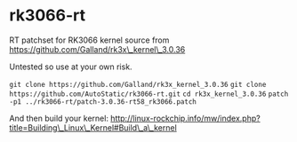 rk3066-rt
=========

RT patchset for RK3066 kernel source from https://github.com/Galland/rk3x\_kernel\_3.0.36

Untested so use at your own risk.

`git clone https://github.com/Galland/rk3x_kernel_3.0.36`
`git clone https://github.com/AutoStatic/rk3066-rt.git`
`cd rk3x_kernel_3.0.36`
`patch -p1 ../rk3066-rt/patch-3.0.36-rt58_rk3066.patch`

And then build your kernel: http://linux-rockchip.info/mw/index.php?title=Building\_Linux\_Kernel#Build\_a\_kernel
